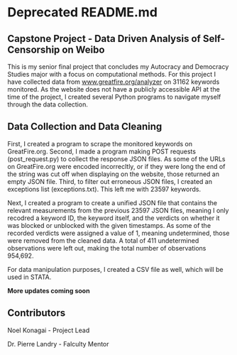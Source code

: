 # Deprecated README.md

## Capstone Project - Data Driven Analysis of Self-Censorship on Weibo

This is my senior final project that concludes my Autocracy and Democracy Studies major with a focus on computational methods. For this project I have collected data from www.greatfire.org/analyzer on 31162 keywords monitored. As the website does not have a publicly accessible API at the time of the project, I created several Python programs to navigate myself through the data collection. 

## Data Collection and Data Cleaning
First, I created a program to scrape the monitored keywords on GreatFire.org. Second, I made a program making POST requests (post_request.py) to collect the response JSON files. As some of the URLs on GreatFire.org were encoded incorrecltly, or if they were long the end of the string was cut off when displaying on the website, those returned an empty JSON file. Third, to filter out erroneous JSON files, I created an exceptions list (exceptions.txt). This left me with 23597 keywords. 

Next, I created a program to create a unified JSON file that contains the relevant measurements from the previous 23597 JSON files, meaning I only recodred a keyword ID, the keyword itself, and the verdicts on whether it was blocked or unblocked with the given timestamps. As some of the recorded verdicts were assigned a value of 1, meaning undetermined, those were removed from the cleaned data. A total of 411 undetermined observations were left out, making the total number of observations 954,692.

For data manipulation purposes, I created a CSV file as well, which will be used in STATA.

**More updates coming soon**

## Contributors
Noel Konagai - Project Lead

Dr. Pierre Landry - Falculty Mentor
